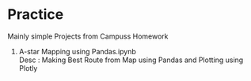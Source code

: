 # Practice
Mainly simple Projects from Campuss Homework<br>

1. A-star Mapping using Pandas.ipynb<br>
Desc : Making Best Route from Map using Pandas and Plotting using Plotly
